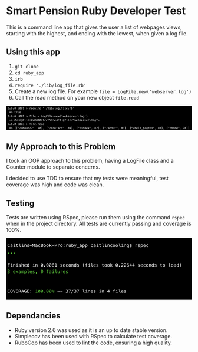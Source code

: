 # Smart Pension Ruby Developer Test
This is a command line app that gives the user a list of webpages views, starting with the highest, and ending with the lowest, when given a log file.

## Using this app
1. `git clone`
2. `cd ruby_app`
3. `irb`
4. `require './lib/log_file.rb'`
5. Create a new log file. For example `file = LogFile.new('webserver.log')`
6. Call the read method on your new object `file.read`

![alt text](app.png)

## My Approach to this Problem
I took an OOP approach to this problem, having a LogFile class and a Counter module to separate concerns.

I decided to use TDD to ensure that my tests were meaningful, test coverage was high and code was clean.

## Testing
Tests are written using RSpec, please run them using the command `rspec` when in the project directory. All tests are currently passing and coverage is 100%.

![alt text](tests_and_coverage.png)

## Dependancies
* Ruby version 2.6 was used as it is an up to date stable version.
* Simplecov has been used with RSpec to calculate test coverage.
* RuboCop has been used to lint the code, ensuring a high quality.
